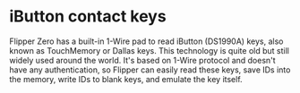 # iButton contact keys

Flipper Zero has a built-in 1-Wire pad to read iButton (DS1990A) keys, also known as TouchMemory or Dallas keys. This technology is quite old but still widely used around the world. It's based on 1-Wire protocol and doesn't have any authentication, so Flipper can easily read these keys, save IDs into the memory, write IDs to blank keys, and emulate the key itself.